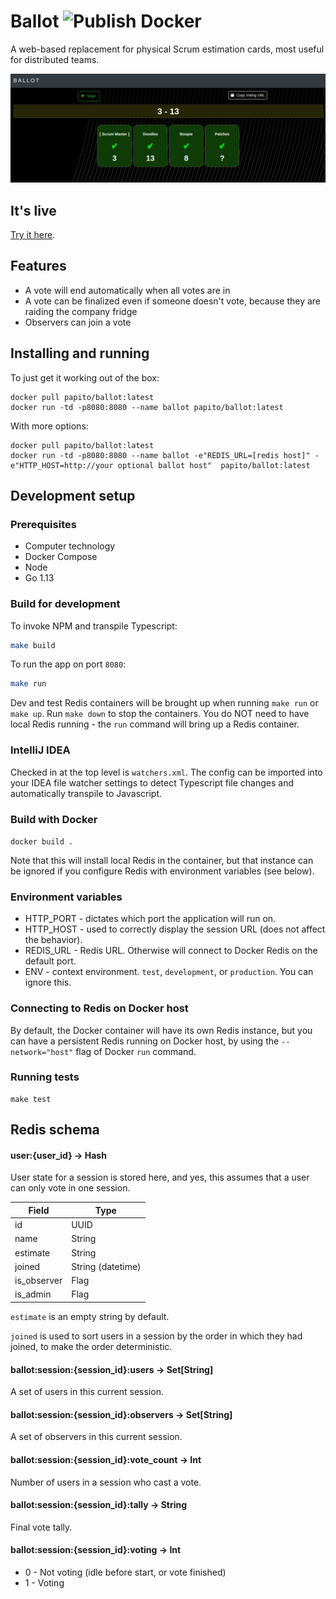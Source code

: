 # Ballot ![Publish Docker](https://github.com/papito/ballot/workflows/Publish%20Docker/badge.svg?branch=master)

A web-based replacement for physical Scrum estimation cards, most useful for distributed teams. 

![Ballot](img/snapshot.png)

## It's live
[Try it here](https://ballot.renegadeotter.com/#/).

## Features

- A vote will end automatically when all votes are in
- A vote can be finalized even if someone doesn't vote, because they are raiding the company fridge
- Observers can join a vote

## Installing and running

To just get it working out of the box:

    docker pull papito/ballot:latest
    docker run -td -p8080:8080 --name ballot papito/ballot:latest

With more options:

    docker pull papito/ballot:latest
    docker run -td -p8080:8080 --name ballot -e"REDIS_URL=[redis host]" -e"HTTP_HOST=http://your optional ballot host"  papito/ballot:latest

## Development setup

### Prerequisites
  * Computer technology
  * Docker Compose
  * Node
  * Go 1.13

### Build for development

To invoke NPM and transpile Typescript:
```bash
make build
```

To run the app on port `8080`:

```bash
make run
```

Dev and test Redis containers will be brought up when running `make run` or `make up`. Run `make down` to stop the containers. You do NOT need to have local Redis running - the `run` command will bring up a Redis container.

### IntelliJ IDEA

Checked in at the top level is `watchers.xml`. The config can be imported into your IDEA file watcher settings to detect Typescript file changes and automatically transpile to Javascript.


### Build with Docker

`docker build .`

Note that this will install local Redis in the container, but that instance can be ignored if you configure Redis with environment variables (see below).

### Environment variables

  * HTTP_PORT - dictates which port the application will run on.
  * HTTP_HOST - used to correctly display the session URL (does not affect the behavior).
  * REDIS_URL - Redis URL. Otherwise will connect to Docker Redis on the default port.
  * ENV - context environment. `test`, `development`, or `production`. You can ignore this.


### Connecting to Redis on Docker host

By default, the Docker container will have its own Redis instance, but you can have a persistent Redis running on Docker
host, by using the `--network="host"` flag of Docker `run` command.


### Running tests

    make test

## Redis schema

#### user:{user_id} -> Hash

User state for a session is stored here, and yes, this assumes that a user can only vote in one session.

| Field       | Type                  |
|-------------|-----------------------|
| id          | UUID                  |
| name        | String                |
| estimate    | String                |
| joined      | String (datetime)     |
| is_observer | Flag                  |
| is_admin    | Flag                  |

`estimate` is an empty string by default.

`joined` is used to sort users in a session by the order in which they had joined,
to make the order deterministic.

#### ballot:session:{session_id}:users -> Set[String]

A set of users in this current session.

#### ballot:session:{session_id}:observers -> Set[String]

A set of observers in this current session.

#### ballot:session:{session_id}:vote_count -> Int

Number of users in a session who cast a vote.

#### ballot:session:{session_id}:tally -> String

Final vote tally.

#### ballot:session:{session_id}:voting -> Int

  * 0 - Not voting (idle before start, or vote finished)
  * 1 - Voting
